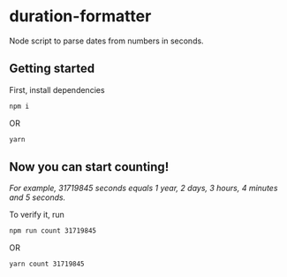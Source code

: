 # duration-formatter

Node script to parse dates from numbers in seconds.

## Getting started

First, install dependencies

```sh
npm i
```

OR

```sh
yarn
```

## Now you can start counting!

_For example, 31719845 seconds equals 1 year, 2 days, 3 hours, 4 minutes and 5 seconds._

To verify it, run

```sh
npm run count 31719845
```

OR

```sh
yarn count 31719845
```
